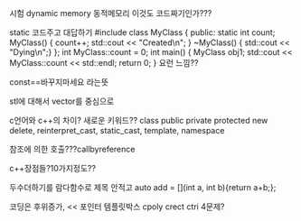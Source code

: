 시험
dynamic memory 동적메모리
이것도 코드짜기인가???

static 코드주고 대답하기
#include <iostream>
class MyClass {
public:
    static int count;
    MyClass() {
        count++;
        std::cout << "Created\n";
    }
    ~MyClass() { std::cout << "Dying\n";}
};
int MyClass::count = 0;
int main() {
    MyClass obj1;
    std::cout << MyClass::count << std::endl;
    return 0;
}
요런 느낌??

const==바꾸지마세요 라는뜻

stl에 대해서 vector를 중심으로

c언어와 c++의 차이? 새로운 키워드??
class public private protected new delete,
reinterpret_cast, static_cast, template, namespace

참조에 의한 호출???callbyreference

c++장점들?10가지정도??

두수더하기를 람다함수로 제목 안적고 
auto add = [](int a, int b){return a+b;};

코딩은 후위증가, <<
포인터
템플릿박스
cpoly crect ctri 4문제?
